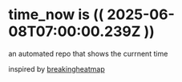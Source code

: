 # time_now is (( 2025-06-08T07:00:00.239Z ))

an automated repo that shows the currnent time

inspired by [breakingheatmap](https://github.com/breakingheatmap/breakingheatmap)